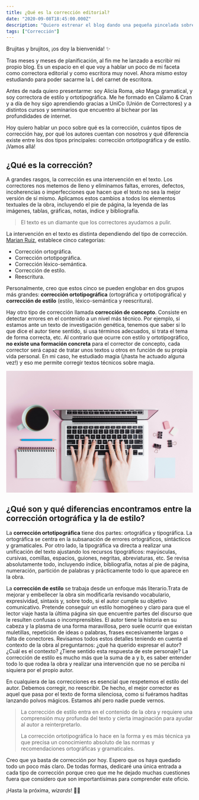 ```yaml
---
title: ¿Qué es la corrección editorial?
date: "2020-09-08T18:45:00.000Z"
description: "Quiero estrenar el blog dando una pequeña pincelada sobre la corrección editorial respondiendo a algunas preguntas: ¿qué es? ¿Cuántos tipos hay? ¿Cuál es el papel de los correctores?"
tags: ["Corrección"]
---
```


Brujitas y brujitos, ¡os doy la bienvenida! ✨

Tras meses y meses de planificación, al fin me he lanzado a escribir mi propio blog. Es un espacio en el que voy a hablar un poco de mi faceta como correctora editorial y como escritora muy novel. Ahora mismo estoy estudiando para poder sacarme la L del carnet de escritora.

Antes de nada quiero presentarme: soy Alicia Roma, _​aka_ Maga gramatical, y soy correctora de estilo y ortotipográfica. Me he formado en Cálamo & Cran y a día de hoy sigo aprendiendo gracias a UniCo (Unión de Correctores) y a distintos cursos y seminarios que encuentro al bichear por las profundidades de internet.

Hoy quiero hablar un poco sobre qué es la corrección, cuántos tipos de corrección hay, por qué los autores cuentan con nosotros y qué diferencia existe entre los dos tipos principales: corrección ortotipográfica y de estilo. ¡Vamos allá!

## ¿Qué es la corrección?

A grandes rasgos, la corrección es una intervención en el texto. Los correctores nos metemos de lleno y eliminamos faltas, errores, defectos, incoherencias o imperfecciones que hacen que el texto no sea la mejor versión de sí mismo. Aplicamos estos cambios a todos los elementos textuales de la obra, incluyendo el pie de página, la leyenda de las imágenes, tablas, gráficas, notas, índice y bibliografía.

> El texto es un diamante que los correctores ayudamos a pulir.

La intervención en el texto es distinta dependiendo del tipo de corrección. [Marian Ruiz](https://marianruiz.com/cinco-tipos-de-correccion-de-textos/), establece cinco categorías:
- Corrección ortográfica.
- Corrección ortotipográfica.
- Corrección léxico-semántica.
- Corrección de estilo.
- Reescritura.

Personalmente, creo que estos cinco se pueden englobar en dos grupos más grandes: **corrección ortotipográfica** (ortográfica y ortotipográfica) y **corrección de estilo** (estilo, léxico-semántica y reescritura).

Hay otro tipo de corrección llamada **corrección de concepto**. Consiste en detectar errores en el contenido a un nivel más técnico. Por ejemplo, si estamos ante un texto de investigación genética, tenemos que saber si lo que dice el autor tiene sentido, si usa términos adecuados, si trata el tema de forma correcta, etc. Al contrario que ocurre con estilo y ortotipográfico, **no existe una formación concreta** para el corrector de concepto, cada corrector será capaz de tratar unos textos u otros en función de su propia vida personal. En mi caso, he estudiado magia (¡hasta he actuado alguna vez!) y eso me permite corregir textos técnicos sobre magia.

![Solo son unas manos sobre un portatil muy caro, con un fondo rosa pastel monííííísimo.](./pink-laptop.jpg)

## ¿Qué son y qué diferencias encontramos entre la corrección ortográfica y la de estilo?

La **corrección ortotipográfica** tiene dos partes: ortográfica y tipográfica. La ortográfica se centra en la subsanación de errores ortográficos, sintácticos y gramaticales. Por otro lado, la tipográfica va directa a realizar una unificación del texto ajustando los recursos tipográficos: mayúsculas, cursivas, comillas, espacios, guiones, negritas, abreviaturas, etc. Se revisa absolutamente todo, incluyendo índice, bibliografía, notas al pie de página, numeración, partición de palabras y prácticamente todo lo que aparece en la obra.

La **corrección de estilo** se trabaja desde un enfoque más literario.Trata de mejorar y embellecer la obra sin modificarla revisando vocabulario, expresividad, sintaxis y, sobre todo, si el autor cumple su objetivo comunicativo. Pretende conseguir un estilo homogéneo y claro para que el lector viaje hasta la última página sin que encuentre partes del discurso que le resulten confusas o incomprensibles. El autor tiene la historia en su cabeza y la plasma de una forma maravillosa, pero suele ocurrir que existan muletillas, repetición de ideas o palabras, frases excesivamente largas o falta de conectores. Revisamos todos estos detalles teniendo en cuenta el contexto de la obra al preguntarnos: ¿qué ha querido expresar el autor? ¿Cuál es el contexto? ¿Tiene sentido esta respuesta de este personaje? La corrección de estilo es mucho más que la suma de a y b, es saber entender todo lo que rodea la obra y realizar una intervención que no se perciba ni siquiera por el propio autor.

En cualquiera de las correcciones es esencial que ​respetemos el estilo del autor​. Debemos corregir, no reescribir. De hecho, el mejor corrector es aquel que pasa por el texto de forma silenciosa, como si fuéramos haditas lanzando polvos mágicos. Estamos ahí pero nadie puede vernos.

> La corrección de estilo entra en el contenido de la obra y requiere una comprensión muy profunda del texto y cierta imaginación para ayudar al autor a reinterpretarlo.
>
> La corrección ortotipográfica lo hace en la forma y es más técnica ya que precisa un conocimiento absoluto de las normas y recomendaciones ortográficas y gramaticales.

Creo que ya basta de corrección por hoy. Espero que os haya quedado todo un poco más claro. De todas formas, dedicaré una única entrada a cada tipo de corrección porque creo que me he dejado muchas cuestiones fuera que considero que son importantísimas para comprender este oficio.

¡Hasta la próxima, _wizards_! 🧙‍♀️
   
